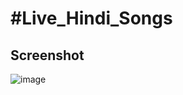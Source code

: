# #Live_Hindi_Songs

## Screenshot
![image](https://user-images.githubusercontent.com/47528708/150469750-4cb63cd6-a29f-4641-9a46-86c2f7d265c7.png)
